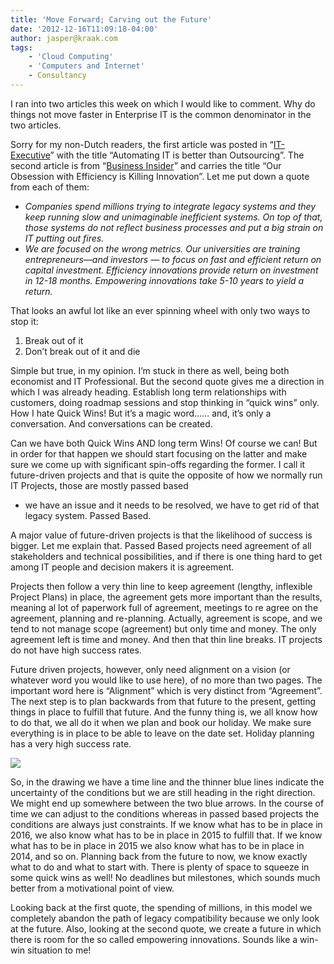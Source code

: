 ```yaml
---
title: 'Move Forward; Carving out the Future'
date: '2012-12-16T11:09:18-04:00'
author: jasper@kraak.com
tags:
    - 'Cloud Computing'
    - 'Computers and Internet'
    - Consultancy
---
```


I ran into two articles this week on which I would like to comment. Why do things not move faster in Enterprise IT is the common denominator in the two articles.

Sorry for my non-Dutch readers, the first article was posted in “[IT-Executive](http://www.it-executive.nl/headlines/headline/automatiseren_it_beter_dan_outsourcen/?utm_source=IT-Executive+final&utm_campaign=36ed41b7c2-IT_2012_week_4912_6_2012&utm_medium=email)” with the title “Automating IT is better than Outsourcing”. The second article is from “[Business Insider](http://www.businessinsider.com/clay-christensen-our-obsession-with-efficiency-is-killing-innovation-2012-12?0=warroom)” and carries the title “Our Obsession with Efficiency is Killing Innovation”. Let me put down a quote from each of them:

- *Companies spend millions trying to integrate legacy systems and they keep running slow and unimaginable inefficient systems. On top of that, those systems do not reflect business processes and put a big strain on IT putting out fires.*
- *We are focused on the wrong metrics. Our universities are training entrepreneurs—and investors — to focus on fast and efficient return on capital investment. Efficiency innovations provide return on investment in 12-18 months. Empowering innovations take 5-10 years to yield a return.*

That looks an awful lot like an ever spinning wheel with only two ways to stop it:

1. Break out of it
2. Don’t break out of it and die

Simple but true, in my opinion. I’m stuck in there as well, being both economist and IT Professional. But the second quote gives me a direction in which I was already heading. Establish long term relationships with customers, doing roadmap sessions and stop thinking in “quick wins” only. How I hate Quick Wins! But it’s a magic word…… and, it’s only a conversation. And conversations can be created.

Can we have both Quick Wins AND long term Wins! Of course we can! But in order for that happen we should start focusing on the latter and make sure we come up with significant spin-offs regarding the former. I call it future-driven projects and that is quite the opposite of how we normally run IT Projects, those are mostly passed based
- we have an issue and it needs to be resolved, we have to get rid of that legacy system. Passed Based.

A major value of future-driven projects is that the likelihood of success is bigger. Let me explain that. Passed Based projects need agreement of all stakeholders and technical possibilities, and if there is one thing hard to get among IT people and decision makers it is agreement.

Projects then follow a very thin line to keep agreement (lengthy, inflexible Project Plans) in place, the agreement gets more important than the results, meaning al lot of paperwork full of agreement, meetings to re agree on the agreement, planning and re-planning. Actually, agreement is scope, and we tend to not manage scope (agreement) but only time and money. The only agreement left is time and money. And then that thin line breaks. IT projects do not have high success rates.

Future driven projects, however, only need alignment on a vision (or whatever word you would like to use here), of no more than two pages. The important word here is “Alignment” which is very distinct from “Agreement”. The next step is to plan backwards from that future to the present, getting things in place to fulfill that future. And the funny thing is, we all know how to do that, we all do it when we plan and book our holiday. We make sure everything is in place to be able to leave on the date set. Holiday planning has a very high success rate.

![](http://www.kraak.com/wp-content/uploads/2012/12/121612_1009_MoveForward1.png)

So, in the drawing we have a time line and the thinner blue lines indicate the uncertainty of the conditions but we are still heading in the right direction. We might end up somewhere between the two blue arrows. In the course of time we can adjust to the conditions whereas in passed based projects the conditions are always just constraints. If we know what has to be in place in 2016, we also know what has to be in place in 2015 to fulfill that. If we know what has to be in place in 2015 we also know what has to be in place in 2014, and so on. Planning back from the future to now, we know exactly what to do and what to start with. There is plenty of space to squeeze in some quick wins as well! No deadlines but milestones, which sounds much better from a motivational point of view.

Looking back at the first quote, the spending of millions, in this model we completely abandon the path of legacy compatibility because we only look at the future. Also, looking at the second quote, we create a future in which there is room for the so called empowering innovations. Sounds like a win-win situation to me!
